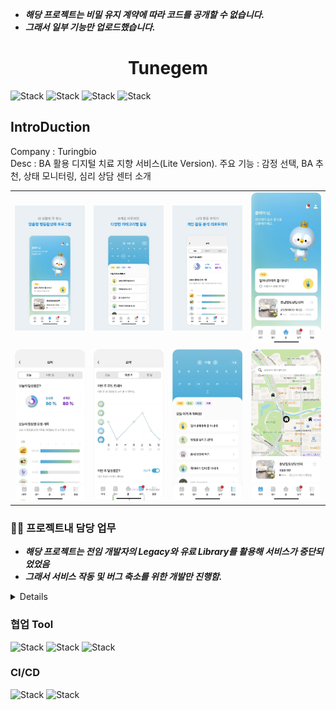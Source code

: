 * ___해당 프로젝트는 비밀 유지 계약에 따라 코드를 공개할 수 없습니다.___
* ___그래서 일부 기능만 업로드했습니다.___

<h1 align="center">Tunegem</h1>  

<div align="left">

![Stack](https://img.shields.io/badge/flutter-02569B?style=for-the-badge&logo=Flutter&logoColor=white)
![Stack](https://img.shields.io/badge/android-3DDC84?style=for-the-badge&logo=Android&logoColor=white)
![Stack](https://img.shields.io/badge/apple-000000?style=for-the-badge&logo=IOS&logoColor=white)
![Stack](https://img.shields.io/badge/dart-0175C2?style=for-the-badge&logo=Dart&logoColor=white)
</div>

## IntroDuction

Company : Turingbio  
Desc : BA 활용 디지털 치료 지향 서비스(Lite Version).
주요 기능 : 감정 선택, BA 추천, 상태 모니터링, 심리 상담 센터 소개
<div align="left">
<table>
   <tr>
      <td>
         <img width="200px" src="./screen_shots/0.png">
      </td>
      <td>
         <img width="200px" src="./screen_shots/1.png">
      </td>
      <td>
         <img width="200px" src="./screen_shots/2.png">
      </td>
      <td>
         <img width="200px" src="./screen_shots/3.png">
      </td>
   </tr>
    <tr>
        <td>
          <img width="200px" src="./screen_shots/4.png">
        </td>
        <td>
          <img width="200px" src="./screen_shots/5.png">
        </td>
        <td>
          <img width="200px" src="./screen_shots/6.png">
        </td>
        <td>
          <img width="200px" src="./screen_shots/7.png">
        </td>
    </tr>
</table> 
</div>

### 🧑‍💻 프로젝트내 담당 업무

* ___해당 프로젝트는 전임 개발자의 Legacy와 유료 Library를 활용해 서비스가 중단되었었음___
* ___그래서 서비스 작동 및 버그 축소를 위한 개발만 진행함.___

<details>
 <pre>
 ㆍ Component, Page 재개발  
 ㆍ Util 분리 및 재개발(Permission, Notification, DeviceInfo등)  
 ㆍ Naver Map 관련 지도 기능 개발  
 ㆍ Syncfusion 관련 모든 Library 제거 및 새로 개발 -> Calendar, Graph등
 ㆍ GA 추가
 </pre>
</details>  

### 협업 Tool

![Stack](https://img.shields.io/badge/slack-4A154B?style=for-the-badge&logo=Slack&logoColor=white)
![Stack](https://img.shields.io/badge/figma-F24E1E?style=for-the-badge&logo=Figma&logoColor=white)
![Stack](https://img.shields.io/badge/github-181717?style=for-the-badge&logo=Github&logoColor=white)

### CI/CD

![Stack](https://img.shields.io/badge/githubactions-4A154B?style=for-the-badge&logo=GithubAction&logoColor=white)
![Stack](https://img.shields.io/badge/fastlane-00F200?style=for-the-badge&logo=FastLane&logoColor=white)